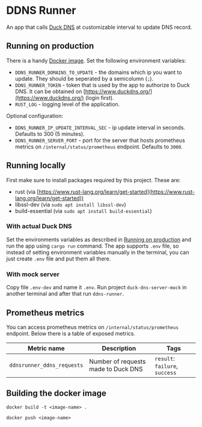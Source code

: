 # DDNS Runner

An app that calls [Duck DNS](https://www.duckdns.org/) at customizable interval to update DNS record.

## Running on production

There is a handy [Docker image](https://hub.docker.com/r/m1loseph/ddns-runner). Set the following environment variables:

- `DDNS_RUNNER_DOMAINS_TO_UPDATE` - the domains which ip you want to update. They should be seperated by a semicolumn (`;`).
- `DDNS_RUNNER_TOKEN` - token that is used by the app to authorize to Duck DNS. It can be obtained on [https://www.duckdns.org/](https://www.duckdns.org/) (login first).
- `RUST_LOG` - logging level of the application.

Optional configuration:

- `DDNS_RUNNER_IP_UPDATE_INTERVAL_SEC` - ip update interval in seconds. Defaults to 300 (5 minutes).
- `DDNS_RUNNER_SERVER_PORT` - port for the server that hosts prometheus metrics on `/internal/status/prometheus` endpoint. Defaults to `3000`.

## Running locally

First make sure to install packages required by this project. These are:

- rust (via [https://www.rust-lang.org/learn/get-started](https://www.rust-lang.org/learn/get-started))
- libssl-dev (via `sudo apt install libssl-dev`)
- build-essential (via `sudo apt install build-essential`)

### With actual Duck DNS

Set the environments variables as described in [Running on production](#running-on-production) and run the app using `cargo run` command.
The app supports `.env` file, so instead of setting environment variables manually in the terminal, you can just create `.env` file and put them all there.

### With mock server

Copy file `.env-dev` and name it `.env`. Run project `duck-dns-server-mock` in another terminal and after that run `ddns-runner`.

## Prometheus metrics

You can access prometheus metrics on `/internal/status/prometheus` endpoint. Below there is a table of exposed metrics.

| Metric name | Description | Tags |
| --- | --- | --- |
| `ddnsrunner_ddns_requests` | Number of requests made to Duck DNS | `result`:  `failure`, `success` |

## Building the docker image

`docker build -t <image-name> .`

`docker push <image-name>`
